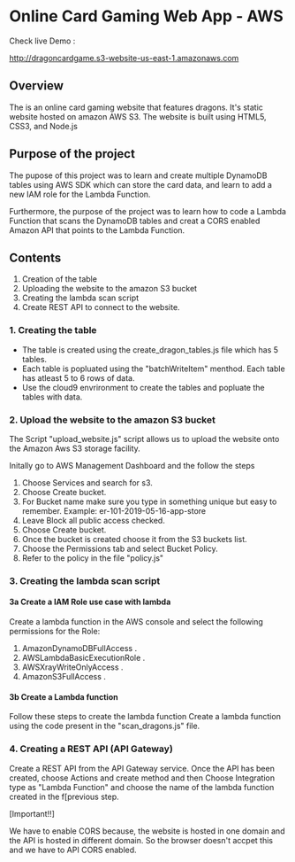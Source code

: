 # Online Card Gaming Web App - AWS

Check live Demo :

http://dragoncardgame.s3-website-us-east-1.amazonaws.com

## Overview

The is an online card gaming website that features dragons. It's static website hosted on amazon AWS S3. The website is built using HTML5, CSS3, and Node.js


## Purpose of the project

The pupose of this project was to learn and create multiple DynamoDB tables using AWS SDK which can store the card data, and learn to add a new IAM role for the Lambda Function.

Furthermore, the purpose of the project was to learn how to code a Lambda Function that scans the DynamoDB tables and creat a CORS enabled Amazon API that points to the Lambda Function. 

## Contents

1. Creation of the table
2. Uploading the website to the amazon S3 bucket
3. Creating the lambda scan script
4. Create REST API to connect to the website.


### 1. Creating the table

- The table is created using the create_dragon_tables.js file which has 5 tables.<br>
- Each table is popluated using the "batchWriteItem" menthod. Each table has atleast 5 to 6 rows of data.
- Use the cloud9 envrironment to create the tables and popluate the tables with data.

### 2. Upload the website to the amazon S3 bucket

The Script "upload_website.js" script allows us to upload the website onto the Amazon Aws S3 storage facility.


Initally go to AWS Management Dashboard and the follow the steps
1. Choose Services and search for s3.
2. Choose Create bucket.
3. For Bucket name make sure you type in something unique but easy to remember. Example: er-101-2019-05-16-app-store
4. Leave Block all public access checked.
5. Choose Create bucket.
6. Once the bucket is created choose it from the S3 buckets list. 
7. Choose the Permissions tab and select Bucket Policy.
8. Refer to the policy in the file "policy.js"

### 3. Creating the lambda scan script
#### 3a Create a IAM Role use case with lambda
Create a lambda function in the AWS console and select the following permissions for the Role:
1. AmazonDynamoDBFullAccess .
2. AWSLambdaBasicExecutionRole .
3. AWSXrayWriteOnlyAccess .
4. AmazonS3FullAccess .

#### 3b Create a Lambda function
Follow these steps to create the lambda function
Create a lambda function using the code present in the "scan_dragons.js" file.

### 4. Creating a REST API (API Gateway)

Create a REST API from the API Gateway service. Once the API has been created, choose Actions and create method and then Choose Integration type as "Lambda Function" and choose the name of the lambda function created in the f[previous step.

[Important!!]

We have to enable CORS because, the website is hosted in one domain and the API is hosted in different domain. So the browser doesn't accpet this and we have to API CORS enabled.

